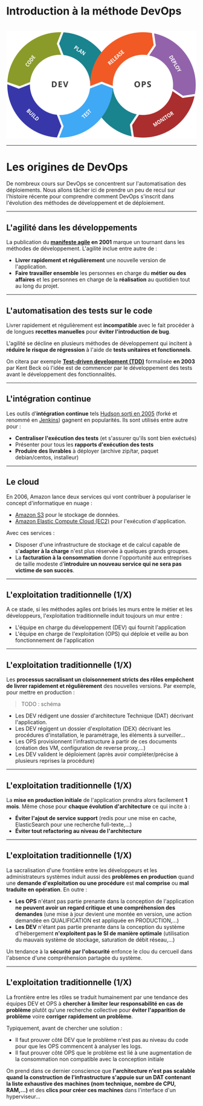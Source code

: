 
# Introduction à la méthode DevOps

<br />

<div class="center">
    <img src="img/Devops-toolchain.svg" />
</div>

---

# Les origines de DevOps

De nombreux cours sur DevOps se concentrent sur l'automatisation des déploiements. Nous allons tâcher ici de prendre un peu de recul sur l'histoire récente pour comprendre comment DevOps s'inscrit dans l'évolution des méthodes de développement et de déploiement.

---

## L'agilité dans les développements

La publication du **[manifeste agile](https://manifesteagile.fr/) en 2001** marque un tournant dans les méthodes de développement. L'agilité inclue entre autre de :

* **Livrer rapidement et régulièrement** une nouvelle version de l'application.
* **Faire travailler ensemble** les personnes en charge du **métier ou des affaires** et les personnes en charge de la **réalisation** au quotidien tout au long du projet.

---

## L'automatisation des tests sur le code

Livrer rapidement et régulièrement est **incompatible** avec le fait procéder à de longues **recettes manuelles** pour **éviter l'introduction de bug**.

L'agilité se décline en plusieurs méthodes de développement qui incitent à **réduire le risque de régression** à l'aide de **tests unitaires et fonctionnels**.

On citera par exemple **[Test-driven development (TDD)](https://en.wikipedia.org/wiki/Test-driven_development)** formalisée **en 2003** par Kent Beck où l'idée est de commencer par le développement des tests avant le développement des fonctionnalités.

---

## L'intégration continue

Les outils d'**intégration continue** tels [Hudson sorti en 2005](https://en.wikipedia.org/wiki/Hudson_(software)) (forké et renommé en [Jenkins](https://www.jenkins.io/)) gagnent en popularités. Ils sont utilisés entre autre pour :

* **Centraliser l'exécution des tests** (et s'assurer qu'ils sont bien exéctués)
* Présenter pour tous les **rapports d'exécution des tests**
* **Produire des livrables** à déployer (archive zip/tar, paquet debian/centos, installeur)

---

## Le cloud

En 2006, Amazon lance deux services qui vont contribuer à populariser le concept d'informatique en nuage :

* [Amazon S3](https://en.wikipedia.org/wiki/Amazon_S3) pour le stockage de données.
* [Amazon Elastic Compute Cloud (EC2)](https://en.wikipedia.org/wiki/Amazon_Elastic_Compute_Cloud) pour l'exécution d'application.

Avec ces services :

* Disposer d'une infrastructure de stockage et de calcul capable de s'**adapter à la charge** n'est plus réservée à quelques grands groupes.
* La **facturation à la consommation** donne l'opportunité aux entreprises de taille modeste d'**introduire un nouveau service qui ne sera pas victime de son succès**.

---

## L'exploitation traditionnelle (1/X)

A ce stade, si les méthodes agiles ont brisés les murs entre le métier et les développeurs, l'exploitation traditionnelle induit toujours un mur entre :

* L'équipe en charge du développement (DEV) qui fournit l'application
* L'équipe en charge de l'exploitation (OPS) qui déploie et veille au bon fonctionnement de l'application

---

## L'exploitation traditionnelle (1/X)

Les **processus sacralisant un cloisonnement stricts des rôles empêchent de livrer rapidement et régulièrement** des nouvelles versions. Par exemple, pour mettre en production :

> TODO : schéma

* Les DEV rédigent une dossier d'architecture Technique (DAT) décrivant l'application.
* Les DEV régigent un dossier d'exploitation (DEX) décrivant les procédures d'installation, le paramétrage, les éléments à surveiller...
* Les OPS provisionnent l'infrastructure à partir de ces documents (création des VM, configuration de reverse proxy,...)
* Les DEV valident le déploiement (après avoir compléter/précise à plusieurs reprises la procédure)


---

## L'exploitation traditionnelle (1/X)

La **mise en production initiale** de l'application prendra alors facilement **1 mois**. Même chose pour **chaque évolution d'architecture** ce qui incite à :

* **Éviter l'ajout de service support** (redis pour une mise en cache, ElasticSearch pour une recherche full-texte,...)
* **Éviter tout refactoring au niveau de l'architecture**

---

## L'exploitation traditionnelle (1/X)

La sacralisation d'une frontière entre les développeurs et les administrateurs systèmes induit aussi des **problèmes en production** quand une **demande d'exploitation ou une procédure** est **mal comprise** ou **mal traduite en opération**. En outre :

* **Les OPS** n'étant pas partie prenante dans la conception de l'application **ne peuvent avoir un regard critique et une compréhension des demandes** (une mise à jour devient une montée en version, une action demandée en QUALIFICATION est appliquée en PRODUCTION,...)
* **Les DEV** n'étant pas partie prenante dans la conception du système d'hébergement **n'exploitent pas le SI de manière optimale** (utilisation du mauvais système de stockage, saturation de débit réseau,...)

Un tendance à la **sécurité par l'obscurité** enfonce le clou du cercueil dans l'absence d'une compréhension partagée du système.

---

## L'exploitation traditionnelle (1/X)

La frontière entre les rôles se traduit humainement par une tendance des équipes DEV et OPS à **chercher à limiter leur responsabilité en cas de problème** plutôt qu'une recherche collective pour **éviter l'apparition de problème** voire **corriger rapidement un problème**.

Typiquement, avant de chercher une solution :

* Il faut prouver côté DEV que le problème n'est pas au niveau du code pour que les OPS commencent à analyser les logs.
* Il faut prouver côté OPS que le problème est lié à une augmentation de la consommation non compatible avec la conception initiale

On prend dans ce dernier conscience que **l'architecture n'est pas scalable quand la construction de l'infrastructure s'appuie sur un DAT contenant la liste exhaustive des machines (nom technique, nombre de CPU, RAM,...)** et des **clics pour créer ces machines** dans l'interface d'un hyperviseur...
